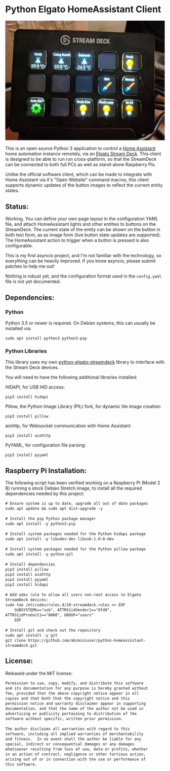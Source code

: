 # Python Elgato HomeAssistant Client

![Example Deck](ExampleDeck.jpg)

This is an open source Python 3 application to control a
[Home Assistant](http://home-assistant.io) home automation instance remotely,
via an [Elgato Stream Deck](https://www.elgato.com/en/gaming/stream-deck). This
client is designed to be able to run run cross-platform, so that the StreamDeck
can be connected to both full PCs as well as stand-alone Raspberry Pis.

Unlike the official software client, which can be made to integrate with Home
Assistant via it's "Open Website" command macros, this client supports dynamic
updates of the button images to reflect the current entity states.

## Status:

Working. You can define your own page layout in the configuration YAML file, and
attach HomeAssistant lights and other entities to buttons on the StreamDeck. The
current state of the entity can be shown on the button in both text form, as
as image form (live button state updates are supported). The HomeAssistant
action to trigger when a button is pressed is also configurable.

This is my first asyncio project, and I'm not familiar with the technology, so
everything can be heavily improved. If you know asyncio, please submit patches
to help me out!

Nothing is robust yet, and the configuration format used in the `config.yaml`
file is not yet documented.

## Dependencies:

### Python

Python 3.5 or newer is required. On Debian systems, this can usually be
installed via:
```
sudo apt install python3 python3-pip
```

### Python Libraries

This library uses my own [python-elgato-streamdeck](https://github.com/abcminiuser/python-elgato-streamdeck)
library to interface with the Stream Deck devices.

You will need to have the following additional libraries installed:

HIDAPI, for USB HID access:
```
pip3 install hidapi
```
Pillow, the Python Image Library (PIL) fork, for dynamic tile image creation:
```
pip3 install pillow
```
aiohttp, for Websocket communication with Home Assistant:
```
pip3 install aiohttp
```
PyYAML, for configuration file parsing:
```
pip3 install pyyaml
```

## Raspberry Pi Installation:

The following script has been verified working on a Raspberry Pi (Model 2 B)
running a stock Debian Stretch image, to install all the required dependencies
needed by this project:

```
# Ensure system is up to date, upgrade all out of date packages
sudo apt update && sudo apt dist-upgrade -y

# Install the pip Python package manager
sudo apt install -y python3-pip

# Install system packages needed for the Python hidapi package
sudo apt install -y libudev-dev libusb-1.0-0-dev

# Install system packages needed for the Python pillow package
sudo apt install -y python-pil

# Install dependencies
pip3 install pillow
pip3 install aiohttp
pip3 install pyyaml
pip3 install hidapi

# Add udev rule to allow all users non-root access to Elgato StreamDeck devices:
sudo tee /etc/udev/rules.d/10-streamdeck.rules << EOF
	SUBSYSTEMS=="usb", ATTRS{idVendor}=="0fd9", ATTRS{idProduct}=="0060", GROUP="users"
	EOF

# Install git and check out the repository
sudo apt install -y git
git clone https://github.com/abcminiuser/python-homeassistant-streamdeck.git
```

## License:

Released under the MIT license:

```
Permission to use, copy, modify, and distribute this software
and its documentation for any purpose is hereby granted without
fee, provided that the above copyright notice appear in all
copies and that both that the copyright notice and this
permission notice and warranty disclaimer appear in supporting
documentation, and that the name of the author not be used in
advertising or publicity pertaining to distribution of the
software without specific, written prior permission.

The author disclaims all warranties with regard to this
software, including all implied warranties of merchantability
and fitness.  In no event shall the author be liable for any
special, indirect or consequential damages or any damages
whatsoever resulting from loss of use, data or profits, whether
in an action of contract, negligence or other tortious action,
arising out of or in connection with the use or performance of
this software.
```
